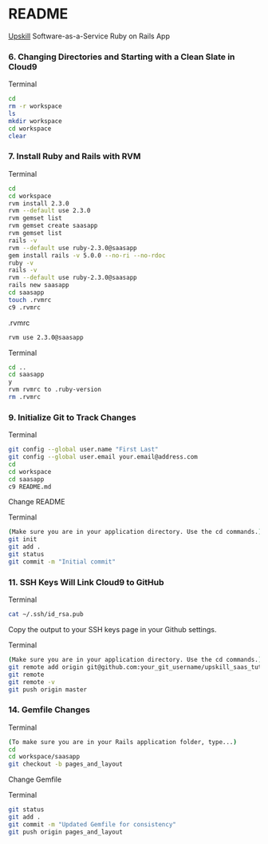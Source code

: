 # README

[Upskill](http:upskillcourses.com) Software-as-a-Service Ruby on Rails App

### 6. Changing Directories and Starting with a Clean Slate in Cloud9

Terminal
```sh
cd
rm -r workspace
ls
mkdir workspace
cd workspace
clear
```

### 7. Install Ruby and Rails with RVM

Terminal
```sh
cd
cd workspace
rvm install 2.3.0
rvm --default use 2.3.0
rvm gemset list
rvm gemset create saasapp
rvm gemset list
rails -v
rvm --default use ruby-2.3.0@saasapp
gem install rails -v 5.0.0 --no-ri --no-rdoc
ruby -v
rails -v
rvm --default use ruby-2.3.0@saasapp
rails new saasapp
cd saasapp
touch .rvmrc
c9 .rvmrc
```

.rvmrc
```sh
rvm use 2.3.0@saasapp
```

Terminal
```sh
cd ..
cd saasapp
y
rvm rvmrc to .ruby-version
rm .rvmrc
```

### 9. Initialize Git to Track Changes

Terminal
```sh
git config --global user.name "First Last"
git config --global user.email your.email@address.com
cd
cd workspace
cd saasapp
c9 README.md
```
Change README

Terminal
```sh
(Make sure you are in your application directory. Use the cd commands.)
git init
git add .
git status
git commit -m "Initial commit"
```

### 11. SSH Keys Will Link Cloud9 to GitHub

Terminal
```sh
cat ~/.ssh/id_rsa.pub
```
Copy the output to your SSH keys page in your Github settings.

Terminal
```sh
(Make sure you are in your application directory. Use the cd commands.)
git remote add origin git@github.com:your_git_username/upskill_saas_tutorial.git
git remote
git remote -v
git push origin master
```

### 14. Gemfile Changes

Terminal
```sh
(To make sure you are in your Rails application folder, type...)
cd
cd workspace/saasapp
git checkout -b pages_and_layout
```

Change Gemfile

Terminal
```sh
git status
git add .
git commit -m "Updated Gemfile for consistency"
git push origin pages_and_layout
```